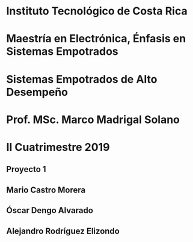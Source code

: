 # Instituto Tecnológico de Costa Rica
# Maestría en Electrónica, Énfasis en Sistemas Empotrados
# Sistemas Empotrados de Alto Desempeño
# Prof. MSc. Marco Madrigal Solano
# II Cuatrimestre 2019
## Proyecto 1
## Mario Castro Morera
## Óscar Dengo Alvarado
## Alejandro Rodríguez Elizondo
